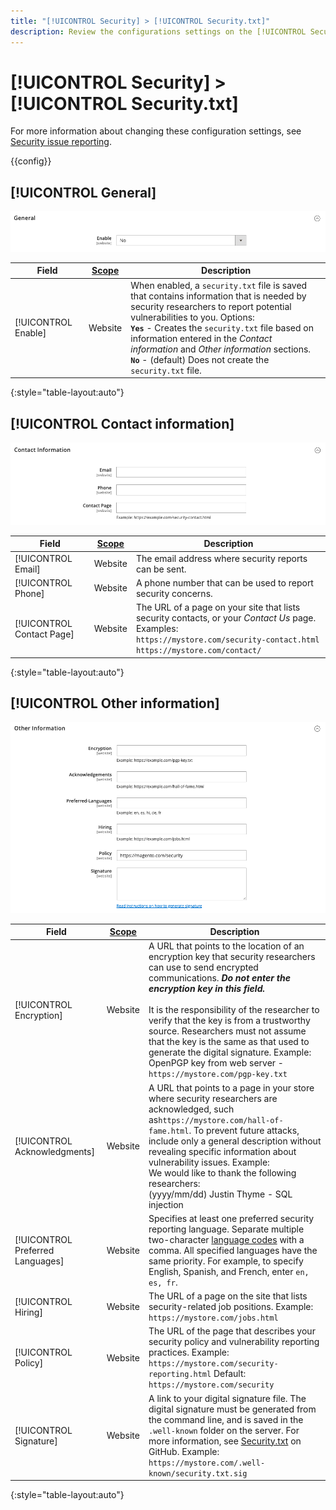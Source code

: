 ```yaml
---
title: "[!UICONTROL Security] > [!UICONTROL Security.txt]"
description: Review the configurations settings on the [!UICONTROL Security] > [!UICONTROL Security.txt] page of the Commerce Admin.
---
```

# [!UICONTROL Security] > [!UICONTROL Security.txt]

For more information about changing these configuration settings, see [Security issue reporting](../../systems/security-issue-reporting.md).

{{config}}

## [!UICONTROL General]

![General](./assets/txt-general.png)<!-- zoom -->

|Field|[Scope](../../getting-started/websites-stores-views.md#scope-settings)|Description|
|--- |--- |--- |
|[!UICONTROL Enable]|Website|When enabled, a `security.txt` file is saved that contains information that is needed by security researchers to report potential vulnerabilities to you. Options:<br />**`Yes`** - Creates the `security.txt` file based on information entered in the _Contact information_ and _Other information_ sections.<br />**`No`** - (default) Does not create the `security.txt` file.|

{:style="table-layout:auto"}

## [!UICONTROL Contact information]

![Contact information](./assets/txt-contact-info.png)<!-- zoom -->

|Field|[Scope](../../getting-started/websites-stores-views.md#scope-settings)|Description|
|--- |--- |--- |
|[!UICONTROL Email]|Website|The email address where security reports can be sent.|
|[!UICONTROL Phone]|Website|A phone number that can be used to report security concerns.|
|[!UICONTROL Contact Page]|Website|The URL of a page on your site that lists security contacts, or your _Contact Us_ page. Examples: <br/>`https://mystore.com/security-contact.html`<br/>`https://mystore.com/contact/`|

{:style="table-layout:auto"}

## [!UICONTROL Other information]

![Other information](./assets/txt-other-info.png)<!-- zoom -->

|Field|[Scope](../../getting-started/websites-stores-views.md#scope-settings)|Description|
|--- |--- |--- |
|[!UICONTROL Encryption]|Website|A URL that points to the location of an encryption key that security researchers can use to send encrypted communications. _**Do not enter the encryption key in this field.**_ <br/><br/>It is the responsibility of the researcher to verify that the key is from a trustworthy source. Researchers must not assume that the key is the same as that used to generate the digital signature. Example:<br />OpenPGP key from web server - `https://mystore.com/pgp-key.txt`|
|[!UICONTROL Acknowledgments]|Website|A URL that points to a page in your store where security researchers are acknowledged, such as`https://mystore.com/hall-of-fame.html`. To prevent future attacks, include only a general description without revealing specific information about vulnerability issues. Example:<br />We would like to thank the following researchers:<br />(yyyy/mm/dd) Justin Thyme - SQL injection|
|[!UICONTROL Preferred Languages]|Website|Specifies at least one preferred security reporting language. Separate multiple two-character [language codes](https://en.wikipedia.org/wiki/List_of_ISO_639-1_codes) with a comma. All specified languages have the same priority. For example, to specify English, Spanish, and French, enter `en, es, fr`.|
|[!UICONTROL Hiring]|Website|The URL of a page on the site that lists security-related job positions. Example: `https://mystore.com/jobs.html`|
|[!UICONTROL Policy]|Website|The URL of the page that describes your security policy and vulnerability reporting practices. Example: `https://mystore.com/security-reporting.html` Default: `https://mystore.com/security`|
|[!UICONTROL Signature]|Website| A link to your digital signature file. The digital signature must be generated from the command line, and is saved in the `.well-known` folder on the server. For more information, see [Security.txt](https://github.com/magento/security-package/blob/1.0-develop/Securitytxt/README.md) on GitHub. Example: `https://mystore.com/.well-known/security.txt.sig`|

{:style="table-layout:auto"}
